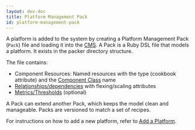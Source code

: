 ```yaml
---
layout: dev-doc
title: Platform Management Pack
id: platform-management-pack
---
```


A platform is added to the system by creating a Platform Management Pack (`Pack`) file and loading it into the [CMS](/developer/howto/cms-sync.html). A Pack is a Ruby DSL file that models a platform. It exists in the packer directory structure.

The file contains:

* Component Resources: Named resources with the type (cookbook attribute) and the [Component Class](/developer/key-concepts/index.html) name
* [Relationships/dependencies](/developer/key-concepts/index.html) with flexing/scaling attributes
* [Metrics/Thresholds](/developer/references/monitor.html) (optional) 

A Pack can extend another Pack, which keeps the model clean and manageable. Packs are versioned to match a set of recipes.

For instructions on how to add a new platform, refer to [Add a Platform](/developer/howto/add-a-platform.html).

